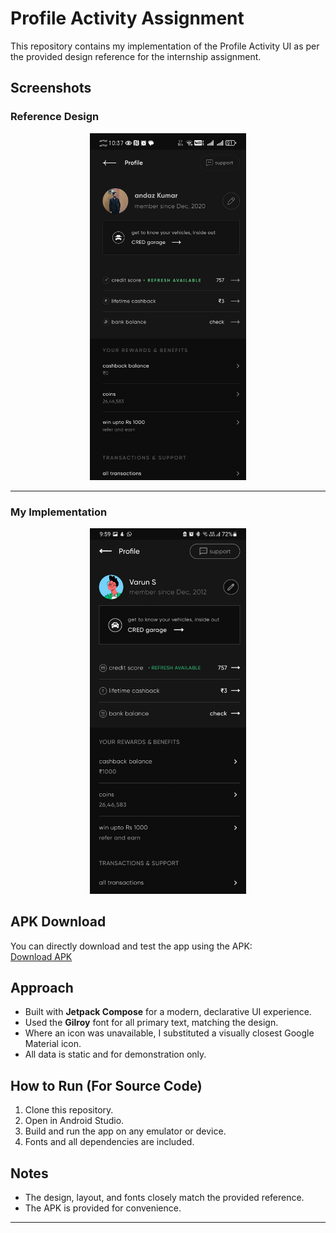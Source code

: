 # Profile Activity Assignment

This repository contains my implementation of the Profile Activity UI as per the provided design reference for the internship assignment.

## Screenshots

### Reference Design

<div align="center">
  <img src="Reference_Design.jpg" alt="Reference UI" width="250"/>
</div>

---

### My Implementation

<div align="center">
  <img src="My_Implementation.jpg" alt="My Implementation" width="250"/>
</div>

## APK Download

You can directly download and test the app using the APK:  
[Download APK](./app-release.apk)

## Approach

- Built with **Jetpack Compose** for a modern, declarative UI experience.
- Used the **Gilroy** font for all primary text, matching the design.
- Where an icon was unavailable, I substituted a visually closest Google Material icon.
- All data is static and for demonstration only.

## How to Run (For Source Code)

1. Clone this repository.
2. Open in Android Studio.
3. Build and run the app on any emulator or device.
4. Fonts and all dependencies are included.

## Notes

- The design, layout, and fonts closely match the provided reference.
- The APK is provided for convenience.

---
